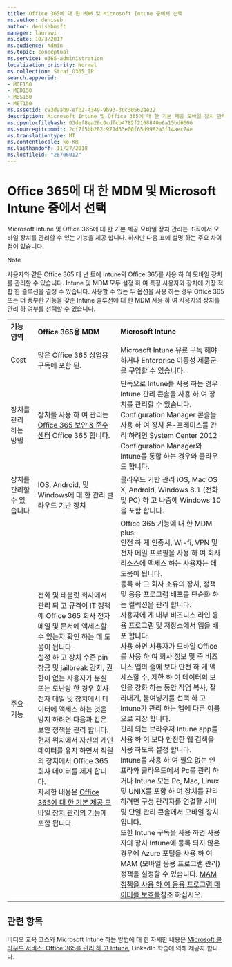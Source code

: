 ```yaml
---
title: Office 365에 대 한 MDM 및 Microsoft Intune 중에서 선택
ms.author: deniseb
author: denisebmsft
manager: laurawi
ms.date: 10/3/2017
ms.audience: Admin
ms.topic: conceptual
ms.service: o365-administration
localization_priority: Normal
ms.collection: Strat_O365_IP
search.appverid:
- MOE150
- MED150
- MBS150
- MET150
ms.assetid: c93d9ab9-efb2-4349-9b93-30c30562ee22
description: Microsoft Intune 및 Office 365에 대 한 기본 제공 모바일 장치 관리는 조직에서 모바일 장치를 관리할 수 있는 기능을 제공 합니다. 하지만이 항목에서 설명 하는 주요 차이점이 있습니다.
ms.openlocfilehash: 03def8ea26c0cdfcb4782f2168840e6a15bd6606
ms.sourcegitcommit: 2cf7f5bb282c971d33e00f65d9982a3f14aec74e
ms.translationtype: MT
ms.contentlocale: ko-KR
ms.lasthandoff: 11/27/2018
ms.locfileid: "26706012"
---
```

# <a name="choose-between-mdm-for-office-365-and-microsoft-intune"></a>Office 365에 대 한 MDM 및 Microsoft Intune 중에서 선택

Microsoft Intune 및 Office 365에 대 한 기본 제공 모바일 장치 관리는 조직에서 모바일 장치를 관리할 수 있는 기능을 제공 합니다. 하지만 다음 표에 설명 하는 주요 차이점이 있습니다.
  
> [!NOTE]
> 사용자와 같은 Office 365 테 넌 트에 Intune와 Office 365를 사용 하 여 모바일 장치를 관리할 수 있습니다. Intune 및 MDM 모두 설정 하 여 특정 사용자와 장치에 가장 적합 한 솔루션을 결정 수 있습니다. 사용할 수 있는 두 옵션을 사용 하는 경우 Office 365 또는 더 풍부한 기능을 갖춘 Intune 솔루션에 대 한 MDM 사용 하 여 사용자의 장치를 관리 하 여부를 선택할 수 있습니다. 
  
||||
|:-----|:-----|:-----|
|**기능 영역** <br/> |**Office 365용 MDM** <br/> |**Microsoft Intune** <br/> |
|Cost  <br/> |많은 Office 365 상업용 구독에 포함 된.  <br/> |Microsoft Intune 유료 구독 해야 하거나 Enterprise 이동성 제품군을 구입할 수 있습니다.  <br/> |
|장치를 관리 하는 방법  <br/> |장치를 사용 하 여 관리는 [Office 365 보안 &amp; 준수 센터](https://security.microsoft.com) Office 365 합니다.  <br/> |단독으로 Intune를 사용 하는 경우 Intune 관리 콘솔을 사용 하 여 장치를 관리할 수 있습니다.  <br/> Configuration Manager 콘솔을 사용 하 여 장치 온-프레미스를 관리 하려면 System Center 2012 Configuration Manager와 Intune를 통합 하는 경우와 클라우드 합니다.  <br/> |
|장치를 관리할 수 있습니다  <br/> |IOS, Android, 및 Windows에 대 한 관리 클라우드 기반 장치  <br/> |클라우드 기반 관리 iOS, Mac OS X, Android, Windows 8.1 (전화 및 PC) 하 고 나중에 Windows 10을 포함 합니다. <br/> |
|주요 기능  <br/> |전화 및 태블릿 회사에서 관리 되 고 규격이 IT 정책에 Office 365 회사 전자 메일 및 문서에 액세스할 수 있는지 확인 하는 데 도움이 됩니다.  <br/> 설정 하 고 장치 수준 pin 잠금 및 jailbreak 감지, 권한이 없는 사용자가 분실 또는 도난당 한 경우 회사 전자 메일 및 장치에서 데이터에 액세스 하는 것을 방지 하려면 다음과 같은 보안 정책을 관리 합니다.  <br/> 현재 위치에서 자신의 개인 데이터를 유지 하면서 직원의 장치에서 Office 365 회사 데이터를 제거 합니다.  <br/> 자세한 내용은 [Office 365에 대 한 기본 제공 모바일 장치 관리의 기능](https://support.office.com/article/a1da44e5-7475-4992-be91-9ccec25905b0)에 포함 됩니다.  <br/> |Office 365 기능에 대 한 MDM plus:  <br/> 안전 하 게 인증서, Wi-fi, VPN 및 전자 메일 프로필을 사용 하 여 회사 리소스에 액세스 하는 사용자는 데 도움이 됩니다.  <br/> 등록 하 고 회사 소유의 장치, 정책 및 응용 프로그램 배포를 단순화 하는 컬렉션을 관리 합니다.  <br/> 사용자에 게 내부 비즈니스 라인 응용 프로그램 및 저장소에서 앱을 배포 합니다.  <br/> 사용 하면 사용자가 모바일 Office를 사용 하 여 회사 정보 및 즉 비즈니스 앱의 줄에 보다 안전 하 게 액세스할 수, 제한 하 여 데이터의 보안을 강화 하는 동안 작업 복사, 잘라내기, 붙여넣기를 선택 하 고 Intune가 관리 하는 앱에 다른 이름으로 저장 합니다.  <br/> 관리 되는 브라우저 Intune app를 사용 하 여 보다 안전한 웹 검색을 사용 하도록 설정 합니다.  <br/> Intune를 사용 하 여 필요 없는 인프라와 클라우드에서 Pc를 관리 하거나 Intune 모든 Pc, Mac, Linux 및 UNIX를 포함 하 여 장치를 관리 하려면 구성 관리자를 연결할 서버 및 단일 관리 콘솔에서 모바일 장치입니다.  <br/> 또한 Intune 구독을 사용 하면 사용자의 장치 Intune에 등록 되지 않은 경우에 Azure 포털을 사용 하 여 MAM (모바일 응용 프로그램 관리) 정책을 설정할 수 있습니다. [MAM 정책을 사용 하 여 응용 프로그램 데이터를 보호를](https://go.microsoft.com/fwlink/?LinkId=825439)참조 하십시오.<br/> |


## <a name="related-topics"></a>관련 항목
   
비디오 교육 코스와 Microsoft Intune 하는 방법에 대 한 자세한 내용은 [Microsoft 클라우드 서비스: Office 365를 관리 하 고 Intune](https://support.office.com/article/c1224e20-3d49-4f40-99ee-fd0991880376.aspx), LinkedIn 학습에 의해 제공자 합니다.
  

